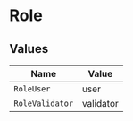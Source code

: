 # Role


## Values

| Name            | Value           |
| --------------- | --------------- |
| `RoleUser`      | user            |
| `RoleValidator` | validator       |